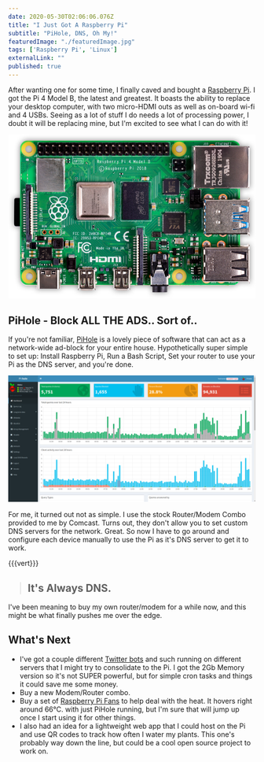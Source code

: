 ```yaml
---
date: 2020-05-30T02:06:06.076Z
title: "I Just Got A Raspberry Pi" 
subtitle: "PiHole, DNS, Oh My!"
featuredImage: "./featuredImage.jpg"
tags: ['Raspberry Pi', 'Linux']
externalLink: ""
published: true
---
```


After wanting one for some time, I finally caved and bought a [Raspberry Pi](https://www.raspberrypi.org/). I got the Pi 4 Model B, the latest and greatest. It boasts the ability to replace your desktop computer, with two micro-HDMI outs as well as on-board wi-fi and 4 USBs. Seeing as a lot of stuff I do needs a lot of processing power, I doubt it will be replacing mine, but I'm excited to see what I can do with it!

![Raspberry Pi 4B](./raspberry-pi.webp)

## PiHole - Block ALL THE ADS.. Sort of..

If you're not familiar, [PiHole](https://pi-hole.net/) is a lovely piece of software that can act as a network-wide ad-block for your entire house. Hypothetically super simple to set up: Install Raspberry Pi, Run a Bash Script, Set your router to use your Pi as the DNS server, and you're done. 

![PiHole Dashboard](pihole-dashboard.png)

For me, it turned out not as simple. I use the stock Router/Modem Combo provided to me by Comcast. Turns out, they don't allow you to set custom DNS servers for the network. Great. So now I have to go around and configure each device manually to use the Pi as it's DNS server to get it to work. 

{{{vert}}}

> ## It's Always DNS.

I've been meaning to buy my own router/modem for a while now, and this might be what finally pushes me over the edge. 


## What's Next

* I've got a couple different [Twitter bots](https://twitter.com/git_shit) and such running on different servers that I might try to consolidate to the Pi. I got the 2Gb Memory version so it's not SUPER powerful, but for simple cron tasks and things it could save me some money.
* Buy a new Modem/Router combo. 
* Buy a set of [Raspberry Pi Fans](https://www.amazon.com/Raspberry-iUniker-30x30x7mm-Brushless-RetroFlag/dp/B076H3TKBP/ref=as_li_ss_tl?crid=1UZQNS98RC9CW&dchild=1&keywords=raspberry+pi+4+fan&qid=1590980965&sprefix=raspberr,aps,211&sr=8-3&linkCode=ll1&tag=jharner-20&linkId=88de087ae5089f3b764b5d3775643efc&language=en_US) to help deal with the heat. It hovers right around 66&deg;C. with just PiHole running, but I'm sure that will jump up once I start using it for other things.
* I also had an idea for a lightweight web app that I could host on the Pi and use QR codes to track how often I water my plants. This one's probably way down the line, but could be a cool open source project to work on. 